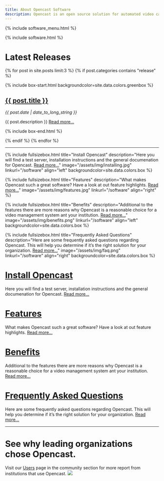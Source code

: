 ```yaml
---
title: About Opencast Software
description: Opencast is an open source solution for automated video capture and distribution at scale. Build custom capture, processing, scheduling and distribution solutions for your organization with one flexible platform.
---
```

{% include software_menu.html %}

{% include software.html %}

# Latest Releases

{% for post in site.posts limit:3 %}
{% if post.categories contains "release" %}

{% include box-start.html backgroundcolor=site.data.colors.greenbox %}

<h2><a href="{{ post.url }}">{{ post.title }}</a></h2>
  <i>{{ post.date | date_to_long_string }}</i>
  <p>{{ post.description }} <a href="{{ post.url }}">Read more...</a> </p>
  
{% include box-end.html %}
  
{% endif %}
{% endfor %}

---
<!-- Lizenzen unsplash.com: https://unsplash.com/license -->

{% include fullsizebox.html 
title="Install Opencast"
description="Here you will find a test server, installation instructions and the general documenation for Opencast. [Read more...](/install)"
image="/assets/img/installing.jpg"
linkurl="/software"
align="left"
backgroundcolor=site.data.colors.box
%}

{% include fullsizebox.html 
title="Features"
description="What makes Opencast such a great software? Have a look at out feature highlights. [Read more...](/features)"
image="/assets/img/features.jpg"
linkurl="/software"
align="right"
%}

{% include fullsizebox.html 
title="Benefits"
description="Additional to the features there are more reasons why Opencast is a reasonable choice for a video management system ant your institution. [Read more...](/benefits)"
image="/assets/img/benefits.png"
linkurl="/software"
align="left"
backgroundcolor=site.data.colors.box
%}

{% include fullsizebox.html 
title="Frequently Asked Questions"
description="Here are some frequently asked questions regarding Opencast. This will help you determine if it’s the right solution for your organization. [Read more...](/faq)"
image="/assets/img/faq.png"
linkurl="/software"
align="right"
backgroundcolor=site.data.colors.box
%}

# [Install Opencast](/install)
Here you will find a test server, installation instructions and the general documenation for Opencast. [Read more...](/install)


# [Features](/features)
What makes Opencast such a great software? Have a look at out feature highlights. [Read more...](/features)


# [Benefits](/benefits)
Additional to the features there are more reasons why Opencast is a reasonable choice for a video management system ant your institution. [Read more...](/benefits)


# [Frequently Asked Questions](/faq)
Here are some frequently asked questions regarding Opencast. This will help you determine if it’s the right solution for your organization. [Read more...](/faq)

---

# See why leading organizations chose Opencast.
Visit our [Users](/users) page in the community section for more report from institutions that use Opencast.
[<img class="center-image" src="/assets/img/opencast-homepage-logos-rev2.png">](/users)
